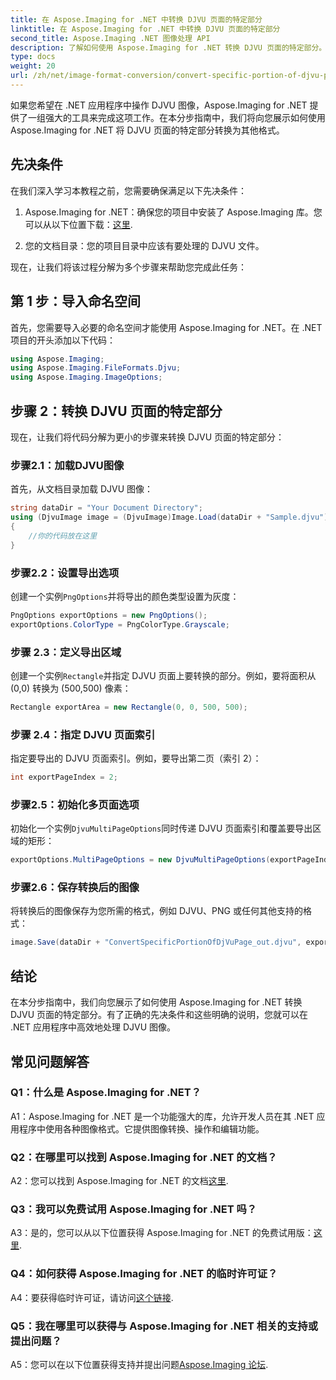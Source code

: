 ```yaml
---
title: 在 Aspose.Imaging for .NET 中转换 DJVU 页面的特定部分
linktitle: 在 Aspose.Imaging for .NET 中转换 DJVU 页面的特定部分
second_title: Aspose.Imaging .NET 图像处理 API
description: 了解如何使用 Aspose.Imaging for .NET 转换 DJVU 页面的特定部分。请遵循我们的分步指南。
type: docs
weight: 20
url: /zh/net/image-format-conversion/convert-specific-portion-of-djvu-page/
---
```

如果您希望在 .NET 应用程序中操作 DJVU 图像，Aspose.Imaging for .NET 提供了一组强大的工具来完成这项工作。在本分步指南中，我们将向您展示如何使用 Aspose.Imaging for .NET 将 DJVU 页面的特定部分转换为其他格式。

## 先决条件

在我们深入学习本教程之前，您需要确保满足以下先决条件：

1.  Aspose.Imaging for .NET：确保您的项目中安装了 Aspose.Imaging 库。您可以从以下位置下载：[这里](https://releases.aspose.com/imaging/net/).

2. 您的文档目录：您的项目目录中应该有要处理的 DJVU 文件。

现在，让我们将该过程分解为多个步骤来帮助您完成此任务：

## 第 1 步：导入命名空间

首先，您需要导入必要的命名空间才能使用 Aspose.Imaging for .NET。在 .NET 项目的开头添加以下代码：

```csharp
using Aspose.Imaging;
using Aspose.Imaging.FileFormats.Djvu;
using Aspose.Imaging.ImageOptions;
```

## 步骤 2：转换 DJVU 页面的特定部分

现在，让我们将代码分解为更小的步骤来转换 DJVU 页面的特定部分：

### 步骤2.1：加载DJVU图像

首先，从文档目录加载 DJVU 图像：

```csharp
string dataDir = "Your Document Directory";
using (DjvuImage image = (DjvuImage)Image.Load(dataDir + "Sample.djvu"))
{
    //你的代码放在这里
}
```

### 步骤2.2：设置导出选项

创建一个实例`PngOptions`并将导出的颜色类型设置为灰度：

```csharp
PngOptions exportOptions = new PngOptions();
exportOptions.ColorType = PngColorType.Grayscale;
```

### 步骤 2.3：定义导出区域

创建一个实例`Rectangle`并指定 DJVU 页面上要转换的部分。例如，要将面积从 (0,0) 转换为 (500,500) 像素：

```csharp
Rectangle exportArea = new Rectangle(0, 0, 500, 500);
```

### 步骤 2.4：指定 DJVU 页面索引

指定要导出的 DJVU 页面索引。例如，要导出第二页（索引 2）：

```csharp
int exportPageIndex = 2;
```

### 步骤2.5：初始化多页面选项

初始化一个实例`DjvuMultiPageOptions`同时传递 DJVU 页面索引和覆盖要导出区域的矩形：

```csharp
exportOptions.MultiPageOptions = new DjvuMultiPageOptions(exportPageIndex, exportArea);
```

### 步骤2.6：保存转换后的图像

将转换后的图像保存为您所需的格式，例如 DJVU、PNG 或任何其他支持的格式：

```csharp
image.Save(dataDir + "ConvertSpecificPortionOfDjVuPage_out.djvu", exportOptions);
```

## 结论

在本分步指南中，我们向您展示了如何使用 Aspose.Imaging for .NET 转换 DJVU 页面的特定部分。有了正确的先决条件和这些明确的说明，您就可以在 .NET 应用程序中高效地处理 DJVU 图像。

## 常见问题解答

### Q1：什么是 Aspose.Imaging for .NET？

A1：Aspose.Imaging for .NET 是一个功能强大的库，允许开发人员在其 .NET 应用程序中使用各种图像格式。它提供图像转换、操作和编辑功能。

### Q2：在哪里可以找到 Aspose.Imaging for .NET 的文档？

 A2：您可以找到 Aspose.Imaging for .NET 的文档[这里](https://reference.aspose.com/imaging/net/).

### Q3：我可以免费试用 Aspose.Imaging for .NET 吗？

 A3：是的，您可以从以下位置获得 Aspose.Imaging for .NET 的免费试用版：[这里](https://releases.aspose.com/).

### Q4：如何获得 Aspose.Imaging for .NET 的临时许可证？

 A4：要获得临时许可证，请访问[这个链接](https://purchase.aspose.com/temporary-license/).

### Q5：我在哪里可以获得与 Aspose.Imaging for .NET 相关的支持或提出问题？

A5：您可以在以下位置获得支持并提出问题[Aspose.Imaging 论坛](https://forum.aspose.com/).